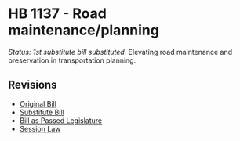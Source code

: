 # HB 1137 - Road maintenance/planning
*Status: 1st substitute bill substituted.*
Elevating road maintenance and preservation in transportation planning.

## Revisions
* [Original Bill](1/)
* [Substitute Bill](S/)
* [Bill as Passed Legislature](S.PL/)
* [Session Law](S.SL/)